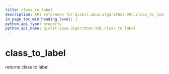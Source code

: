 ```yaml
---
title: class_to_label
description: API reference for qiskit.aqua.algorithms.VQC.class_to_label
in_page_toc_min_heading_level: 1
python_api_type: property
python_api_name: qiskit.aqua.algorithms.VQC.class_to_label
---
```


# class\_to\_label

returns class to label

